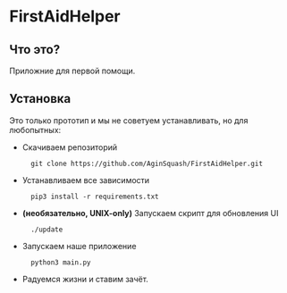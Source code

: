 # FirstAidHelper
## Что это?
Приложние для первой помощи.

## Установка
Это только прототип и мы не советуем устанавливать, но для любопытных:

* Скачиваем репозиторий

        git clone https://github.com/AginSquash/FirstAidHelper.git

* Устанавливаем все зависимости

        pip3 install -r requirements.txt

* **(необязательно, UNIX-only)** Запускаем скрипт для обновления UI

        ./update

* Запускаем наше приложение

        python3 main.py

* Радуемся жизни и ставим зачёт.
